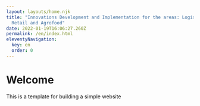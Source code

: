 ```yaml
---
layout: layouts/home.njk
title: "Innovations Development and Implementation for the areas: Logistics,
  Retail and Agrofood"
date: 2022-01-19T16:06:27.260Z
permalink: /en/index.html
eleventyNavigation:
  key: en
  order: 0
---
```

# Welcome

This is a template for building a simple website